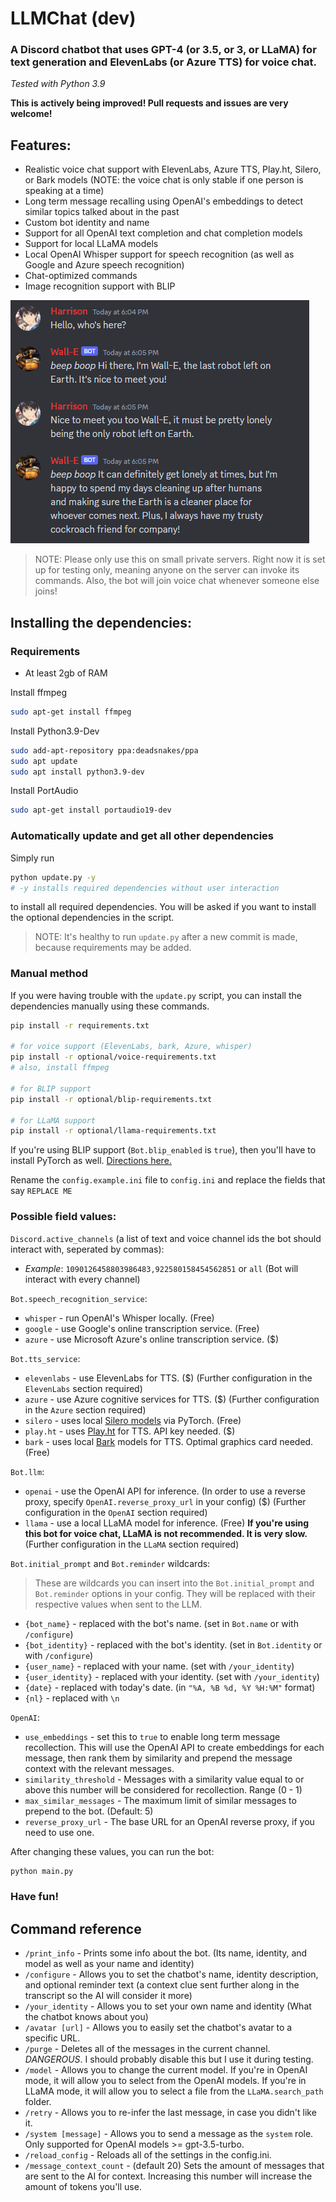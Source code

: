 # LLMChat (dev)
### A Discord chatbot that uses GPT-4 (or 3.5, or 3, or LLaMA) for text generation and ElevenLabs (or Azure TTS) for voice chat.
*Tested with Python 3.9*

**This is actively being improved! Pull requests and issues are very welcome!**

## Features:

- Realistic voice chat support with ElevenLabs, Azure TTS, Play.ht, Silero, or Bark models (NOTE: the voice chat is only stable if one person is speaking at a time)
- Long term message recalling using OpenAI's embeddings to detect similar topics talked about in the past
- Custom bot identity and name
- Support for all OpenAI text completion and chat completion models
- Support for local LLaMA models
- Local OpenAI Whisper support for speech recognition (as well as Google and Azure speech recognition)
- Chat-optimized commands
- Image recognition support with BLIP

![Screenshot of messages](assets/repo/message_ss.png)

> NOTE: Please only use this on small private servers. Right now it is set up for testing only, meaning anyone on the server can invoke its commands. Also, the bot will join voice chat whenever someone else joins!

## Installing the dependencies:

### Requirements

- At least 2gb of RAM

Install ffmpeg

```bash
sudo apt-get install ffmpeg
```

Install Python3.9-Dev

```bash
sudo add-apt-repository ppa:deadsnakes/ppa
sudo apt update
sudo apt install python3.9-dev
```

Install PortAudio

```bash
sudo apt-get install portaudio19-dev
```

### Automatically update and get all other dependencies

Simply run 
```bash
python update.py -y
# -y installs required dependencies without user interaction
```
to install all required dependencies. You will be asked if you want to install the optional dependencies in the script.

> NOTE: It's healthy to run `update.py` after a new commit is made, because requirements may be added.

### Manual method

If you were having trouble with the `update.py` script, you can install the dependencies manually using these commands.

```bash
pip install -r requirements.txt

# for voice support (ElevenLabs, bark, Azure, whisper)
pip install -r optional/voice-requirements.txt
# also, install ffmpeg

# for BLIP support
pip install -r optional/blip-requirements.txt

# for LLaMA support
pip install -r optional/llama-requirements.txt
```

If you're using BLIP support (`Bot.blip_enabled` is `true`), then you'll have to install PyTorch as well. [Directions here.](https://pytorch.org/get-started/locally/)

Rename the `config.example.ini` file to `config.ini` and replace the fields that say `REPLACE ME`

### Possible field values:
`Discord.active_channels` (a list of text and voice channel ids the bot should interact with, seperated by commas):
- *Example*: `1090126458803986483,922580158454562851` or `all` (Bot will interact with every channel)

`Bot.speech_recognition_service`:
 - `whisper` - run OpenAI's Whisper locally. (Free)
 - `google` - use Google's online transcription service. (Free)
 - `azure` - use Microsoft Azure's online transcription service. ($)

`Bot.tts_service`:
 - `elevenlabs` - use ElevenLabs for TTS. ($) (Further configuration in the `ElevenLabs` section required)
 - `azure` - use Azure cognitive services for TTS. ($) (Further configuration in the `Azure` section required)
 - `silero` - uses local [Silero models](https://github.com/snakers4/silero-models) via PyTorch. (Free)
 - `play.ht` - uses [Play.ht](https://play.ht/) for TTS. API key needed. ($)
 - `bark` - uses local [Bark](https://github.com/suno-ai/bark) models for TTS. Optimal graphics card needed. (Free)

`Bot.llm`:
- `openai` - use the OpenAI API for inference. (In order to use a reverse proxy, specify `OpenAI.reverse_proxy_url` in your config) ($) (Further configuration in the `OpenAI` section required)
- `llama` - use a local LLaMA model for inference. (Free) **If you're using this bot for voice chat, LLaMA is not recommended. It is very slow.** (Further configuration in the `LLaMA` section required)

`Bot.initial_prompt` and `Bot.reminder` wildcards:
> These are wildcards you can insert into the `Bot.initial_prompt` and `Bot.reminder` options in your config. They will be replaced with their respective values when sent to the LLM.
- `{bot_name}` - replaced with the bot's name. (set in `Bot.name` or with `/configure`)
- `{bot_identity}` - replaced with the bot's identity. (set in `Bot.identity` or with `/configure`)
- `{user_name}` - replaced with your name. (set with `/your_identity`)
- `{user_identity}` - replaced with your identity. (set with `/your_identity`)
- `{date}` - replaced with today's date. (in `"%A, %B %d, %Y %H:%M"` format)
- `{nl}` - replaced with `\n`

`OpenAI`:
 - `use_embeddings` - set this to `true` to enable long term message recollection. This will use the OpenAI API to create embeddings for each message, then rank them by similarity and prepend the message context with the relevant messages.
 - `similarity_threshold` - Messages with a similarity value equal to or above this number will be considered for recollection. Range (0 - 1)
 - `max_similar_messages` - The maximum limit of similar messages to prepend to the bot. (Default: 5)
 - `reverse_proxy_url` - The base URL for an OpenAI reverse proxy, if you need to use one.

After changing these values, you can run the bot:
```bash
python main.py
```

### Have fun!

## Command reference

- `/print_info` - Prints some info about the bot. (Its name, identity, and model as well as your name and identity)
- `/configure` - Allows you to set the chatbot's name, identity description, and optional reminder text (a context clue sent further along in the transcript so the AI will consider it more)
- `/your_identity` - Allows you to set your own name and identity (What the chatbot knows about you)
- `/avatar [url]` - Allows you to easily set the chatbot's avatar to a specific URL.
- `/purge` - Deletes all of the messages in the current channel. *DANGEROUS*. I should probably disable this but I use it during testing.
- `/model` - Allows you to change the current model. If you're in OpenAI mode, it will allow you to select from the OpenAI models. If you're in LLaMA mode, it will allow you to select a file from the `LLaMA.search_path` folder.
- `/retry` - Allows you to re-infer the last message, in case you didn't like it.
- `/system [message]` - Allows you to send a message as the `system` role. Only supported for OpenAI models >= gpt-3.5-turbo.
- `/reload_config` - Reloads all of the settings in the config.ini.
- `/message_context_count` - (default 20) Sets the amount of messages that are sent to the AI for context. Increasing this number will increase the amount of tokens you'll use.